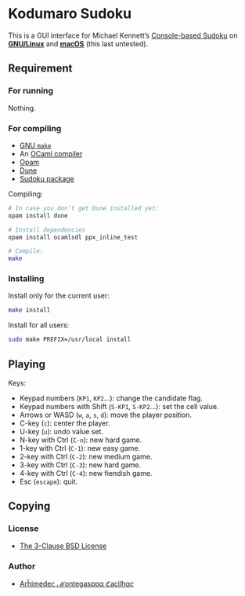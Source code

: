 [appimage]: https://appimage.org/
[author]: https://github.com/cacilhas/
[awt]: https://docs.oracle.com/javase/7/docs/api/java/awt/
[dune]: https://dune.readthedocs.io/en/latest/
[license]: https://github.com/cacilhas/sudoku/blob/master/COPYING
[linux]: https://www.gnu.org/gnu/linux-and-gnu.en.html
[macos]: https://www.apple.com/macos/
[make]: https://www.gnu.org/software/make/manual/make.html
[ocaml]: https://ocaml.org/
[opam]: https://opam.ocaml.org/
[sudoku]: https://packages.debian.org/buster/sudoku

# Kodumaro Sudoku

This is a GUI interface for Michael Kennett’s [Console-based Sudoku][sudoku] on
[**GNU/Linux**][linux] and [**macOS**][macos] (this last untested).

## Requirement

### For running

Nothing.

### For compiling

- [GNU `make`][make]
- An [OCaml compiler][ocaml]
- [Opam][opam]
- [Dune][dune]
- [Sudoku package][sudoku]

Compiling:

```sh
# In case you don’t get Dune installed yet:
opam install dune

# Install dependencies
opam install ocamlsdl ppx_inline_test

# Compile:
make
```

### Installing

Install only for the current user:

```sh
make install
```

Install for all users:

```sh
sudo make PREFIX=/usr/local install
```

## Playing

Keys:

- Keypad numbers (`KP1`, `KP2`…): change the candidate flag.
- Keypad numbers with Shift (`S-KP1`, `S-KP2`…): set the cell value.
- Arrows or WASD (`w`, `a`, `s`, `d`): move the player position.
- C-key (`c`): center the player.
- U-key (`u`): undo value set.
- N-key with Ctrl (`C-n`): new hard game.
- 1-key with Ctrl (`C-1`): new easy game.
- 2-key with Ctrl (`C-2`): new medium game.
- 3-key with Ctrl (`C-3`): new hard game.
- 4-key with Ctrl (`C-4`): new fiendish game.
- Esc (`escape`): quit.

## Copying

### License

- [The 3-Clause BSD License][license]

### Author

- [Arĥimedeς ℳontegasppα ℭacilhας][author]
